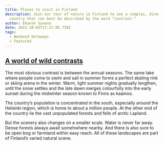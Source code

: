 ```yaml
---
title: Places to visit in Finland
description: Join our tour of nature in Finland to see a complex, diverse
  country that can best be described by the word “contrast.”
author: Ekansh Saxena
date: 2021-10-03T17:17:05.739Z
tags:
  - Weekend Getaways
  - Featured
---
```

## [A world of wild contrasts](https://finland.fi/Public/default.aspx?contentid=218875&nodeid=37598&culture=en-US#haitari)

The most obvious contrast is between the annual seasons. The same lake where people come to swim and sail in summer forms a perfect skating rink or skiing arena in the winter. Warm, light summer nights gradually lengthen, until the snow settles and the late dawn merges colourfully into the early sunset during the midwinter season known to Finns as kaamos.

The country’s population is concentrated in the south, especially around the Helsinki region, which is home to about a million people. At the other end of the country lie the vast unpopulated forests and fells of arctic Lapland.

But the scenery also changes on a smaller scale. Water is never far away. Dense forests always await somehwhere nearby. And there is also sure to be open bog or farmland within easy reach. All of these landscapes are part of Finland’s varied natural scene.